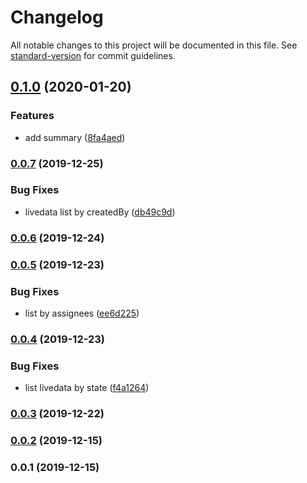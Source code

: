 # Changelog

All notable changes to this project will be documented in this file. See [standard-version](https://github.com/conventional-changelog/standard-version) for commit guidelines.

## [0.1.0](https://github.com/36node/catcm-livedata-core-sdk/compare/v0.0.7...v0.1.0) (2020-01-20)


### Features

* add summary ([8fa4aed](https://github.com/36node/catcm-livedata-core-sdk/commit/8fa4aed))



### [0.0.7](https://github.com/36node/catcm-livedata-core-sdk/compare/v0.0.6...v0.0.7) (2019-12-25)


### Bug Fixes

* livedata list by createdBy ([db49c9d](https://github.com/36node/catcm-livedata-core-sdk/commit/db49c9d))



### [0.0.6](https://github.com/36node/catcm-livedata-core-sdk/compare/v0.0.5...v0.0.6) (2019-12-24)



### [0.0.5](https://github.com/36node/catcm-livedata-core-sdk/compare/v0.0.4...v0.0.5) (2019-12-23)


### Bug Fixes

* list by assignees ([ee6d225](https://github.com/36node/catcm-livedata-core-sdk/commit/ee6d225))



### [0.0.4](https://github.com/36node/catcm-livedata-core-sdk/compare/v0.0.2...v0.0.4) (2019-12-23)


### Bug Fixes

* list livedata by state ([f4a1264](https://github.com/36node/catcm-livedata-core-sdk/commit/f4a1264))



### [0.0.3](https://github.com/36node/catcm-livedata-core-sdk/compare/v0.0.2...v0.0.3) (2019-12-22)



### [0.0.2](https://github.com/36node/catcm-livedata-core-sdk/compare/v0.0.1...v0.0.2) (2019-12-15)



### 0.0.1 (2019-12-15)
